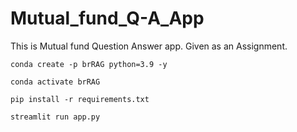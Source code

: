 # Mutual_fund_Q-A_App
This is Mutual fund Question Answer app. Given as an Assignment.


```
conda create -p brRAG python=3.9 -y
```
```
conda activate brRAG
```

```
pip install -r requirements.txt
```
```
streamlit run app.py
```
